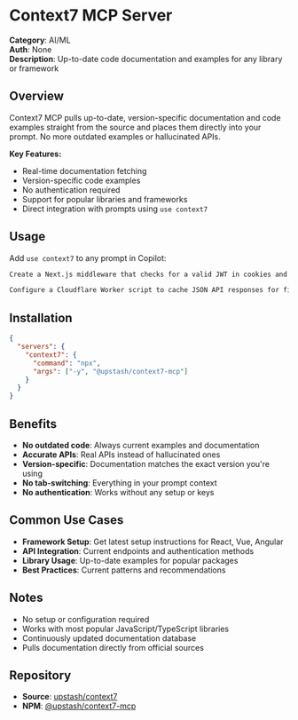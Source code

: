 # Context7 MCP Server

**Category**: AI/ML  
**Auth**: None  
**Description**: Up-to-date code documentation and examples for any library or framework

## Overview

Context7 MCP pulls up-to-date, version-specific documentation and code examples straight from the source and places them directly into your prompt. No more outdated examples or hallucinated APIs.

**Key Features:**
- Real-time documentation fetching
- Version-specific code examples
- No authentication required
- Support for popular libraries and frameworks
- Direct integration with prompts using `use context7`

## Usage

Add `use context7` to any prompt in Copilot:

```txt
Create a Next.js middleware that checks for a valid JWT in cookies and redirects unauthenticated users to `/login`. use context7
```

```txt
Configure a Cloudflare Worker script to cache JSON API responses for five minutes. use context7
```

## Installation

```json
{
  "servers": {
    "context7": {
      "command": "npx",
      "args": ["-y", "@upstash/context7-mcp"]
    }
  }
}
```

## Benefits

- **No outdated code**: Always current examples and documentation
- **Accurate APIs**: Real APIs instead of hallucinated ones
- **Version-specific**: Documentation matches the exact version you're using
- **No tab-switching**: Everything in your prompt context
- **No authentication**: Works without any setup or keys

## Common Use Cases

- **Framework Setup**: Get latest setup instructions for React, Vue, Angular
- **API Integration**: Current endpoints and authentication methods
- **Library Usage**: Up-to-date examples for popular packages
- **Best Practices**: Current patterns and recommendations

## Notes

- No setup or configuration required
- Works with most popular JavaScript/TypeScript libraries
- Continuously updated documentation database
- Pulls documentation directly from official sources

## Repository

- **Source**: [upstash/context7](https://github.com/upstash/context7)
- **NPM**: [@upstash/context7-mcp](https://www.npmjs.com/package/@upstash/context7-mcp)